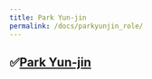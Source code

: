 ```yaml
---
title: Park Yun-jin
permalink: /docs/parkyunjin_role/
---
```

## &#9989;[Park Yun-jin](https://github.com/younjin0520)<br><br>
